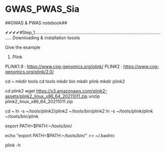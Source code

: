# GWAS_PWAS_Sia
##GWAS & PWAS notebook##

✔✔✔✔#Step_1..........................................................................................................
Downloading & installation toools 

Give the example

1. Plink 

PLINK1.9 : https://www.cog-genomics.org/plink/
PLINK2 : https://www.cog-genomics.org/plink/2.0/

cd ~
mkdir tools
cd tools
mkdir bin
mkdir plink
mkdir plink2

cd plink2
wget https://s3.amazonaws.com/plink2-assets/plink2_linux_x86_64_20211011.zip
unzip plink2_linux_x86_64_20211011.zip


cd ~
ln -s ~/tools/plink2/plink2 ~/tools/bin/plink2
ln -s ~/tools/plink/plink ~/tools/bin/plink

export PATH=$PATH:~/tools/bin/

echo "export PATH=$PATH:~/tools/bin/" >> ~/.bashrc

plink -h


